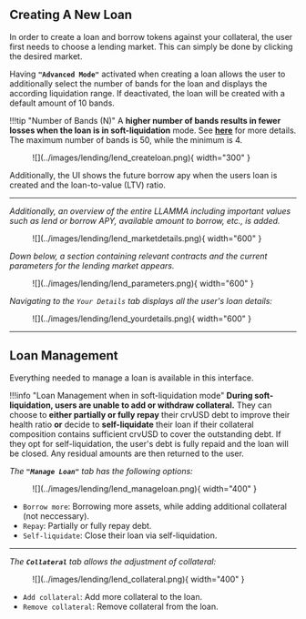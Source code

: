 ## **Creating A New Loan**

In order to create a loan and borrow tokens against your collateral, the user first needs to choose a lending market. This can simply be done by clicking the desired market.

Having **`"Advanced Mode"`** activated when creating a loan allows the user to additionally select the number of bands for the loan and displays the according liquidation range. If deactivated, the loan will be created with a default amount of 10 bands.

!!!tip "Number of Bands (N)"
    A **higher number of bands results in fewer losses when the loan is in soft-liquidation** mode. See [**here**](../crvusd/loan-details.md#bands) for more details. The maximum number of bands is 50, while the minimum is 4.

<figure markdown="span">
  ![](../images/lending/lend_createloan.png){ width="300" }
  <figcaption></figcaption>
</figure>

Additionally, the UI shows the future borrow apy when the users loan is created and the loan-to-value (LTV) ratio.


---


*Additionally, an overview of the entire LLAMMA including important values such as lend or borrow APY, available amount to borrow, etc., is added.*

<figure markdown="span">
  ![](../images/lending/lend_marketdetails.png){ width="600" }
  <figcaption></figcaption>
</figure>

*Down below, a section containing relevant contracts and the current parameters for the lending market appears.*

<figure markdown="span">
  ![](../images/lending/lend_parameters.png){ width="600" }
  <figcaption></figcaption>
</figure>


*Navigating to the `Your Details` tab displays all the user's loan details:*

<figure markdown="span">
  ![](../images/lending/lend_yourdetails.png){ width="600" }
  <figcaption></figcaption>
</figure>


---


## **Loan Management**

Everything needed to manage a loan is available in this interface.

!!!info "Loan Management when in soft-liquidation mode"
    **During soft-liquidation, users are unable to add or withdraw collateral.** They can choose to **either partially or fully repay** their crvUSD debt to improve their health ratio **or** decide to **self-liquidate** their loan if their collateral composition contains sufficient crvUSD to cover the outstanding debt. If they opt for self-liquidation, the user's debt is fully repaid and the loan will be closed. Any residual amounts are then returned to the user.

*The **`"Manage Loan"`** tab has the following options:*

<figure markdown="span">
  ![](../images/lending/lend_manageloan.png){ width="400" }
  <figcaption></figcaption>
</figure>

- `Borrow more`: Borrowing more assets, while adding additional collateral (not neccessary).
- `Repay`: Partially or fully repay debt.
- `Self-liquidate`: Close their loan via self-liquidation.

---

*The **`Collateral`**  tab allows the adjustment of collateral:*

<figure markdown="span">
  ![](../images/lending/lend_collateral.png){ width="400" }
  <figcaption></figcaption>
</figure>

- `Add collateral`: Add more collateral to the loan.
- `Remove collateral`: Remove collateral from the loan.